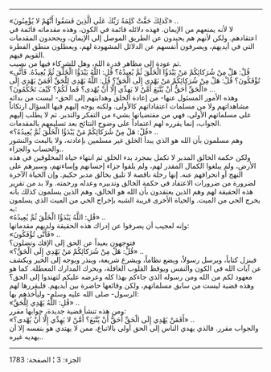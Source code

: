 ------------------------------------------------------------------------

«كَذلِكَ حَقَّتْ كَلِمَةُ رَبِّكَ عَلَى الَّذِينَ فَسَقُوا أَنَّهُمْ لا يُؤْمِنُونَ» ..  
لا لأنه يمنعهم من الإيمان. فهذه دلائله قائمة في الكون، وهذه مقدماته
قائمة في اعتقادهم. ولكن لأنهم هم يحيدون عن الطريق الموصل إلى الإيمان،
ويجحدون المقدمات التي في أيديهم، ويصرفون أنفسهم عن الدلائل المشهودة لهم،
ويعطلون منطق الفطرة القويم فيهم.  
ثم عودة إلى مظاهر قدرة الله، وهل للشركاء فيها من نصيب.  
«قُلْ: هَلْ مِنْ شُرَكائِكُمْ مَنْ يَبْدَؤُا الْخَلْقَ ثُمَّ يُعِيدُهُ؟ قُلِ: اللَّهُ يَبْدَؤُا الْخَلْقَ ثُمَّ
يُعِيدُهُ. فَأَنَّى تُؤْفَكُونَ؟ قُلْ: هَلْ مِنْ شُرَكائِكُمْ مَنْ يَهْدِي إِلَى الْحَقِّ؟ قُلِ: اللَّهُ يَهْدِي
لِلْحَقِّ أَفَمَنْ يَهْدِي إِلَى الْحَقِّ أَحَقُّ أَنْ يُتَّبَعَ أَمَّنْ لا يَهِدِّي إِلَّا أَنْ يُهْدى؟ فَما لَكُمْ؟
كَيْفَ تَحْكُمُونَ؟» ...  
وهذه الأمور المسئول عنها- من إعادة الخلق وهدايتهم إلى الحق- ليست من
بدائه مشاهداتهم ولا من مسلمات اعتقاداتهم كالأولى. ولكنه يوجه إليهم فيها
السؤال ارتكاناً على مسلماتهم الأولى، فهي من مقتضياتها بشيء من التفكر
والتدبر. ثم لا يطلب إليهم الجواب، إنما يقرره لهم اعتماداً على وضوح
النتائج بعد تسليمهم بالمقدمات.  
«قُلْ: هَلْ مِنْ شُرَكائِكُمْ مَنْ يَبْدَؤُا الْخَلْقَ ثُمَّ يُعِيدُهُ؟» ..  
وهم مسلمون بأن الله هو الذي يبدأ الخلق غير مسلمين بإعادته، ولا بالبعث
والنشور والحساب والجزاء..  
ولكن حكمة الخالق المدبر لا تكمل بمجرد بدء الخلق ثم انتهاء حياة المخلوقين
في هذه الأرض، ولم يبلغوا الكمال المقدر لهم، ولم يلقوا جزاء إحسانهم
وإساءتهم، وسيرهم على النهج أو انحرافهم عنه. إنها رحلة ناقصة لا تليق
بخالق مدبر حكيم. وإن الحياة الآخرة لضرورة من ضرورات الاعتقاد في حكمة
الخالق وتدبيره وعدله ورحمته. ولا بد من تقرير هذه الحقيقة لهم وهم الذين
يعتقدون بأن الله هو الخالق، وهم الذين يسلمون كذلك بأنه يخرج الحي من
الميت. والحياة الأخرى قريبة الشبه بإخراج الحي من الميت الذي يسلمون به:  
«قُلِ: اللَّهُ يَبْدَؤُا الْخَلْقَ ثُمَّ يُعِيدُهُ» ..  
وإنه لعجيب أن يصرفوا عن إدراك هذه الحقيقة ولديهم مقدماتها:  
«فَأَنَّى تُؤْفَكُونَ» ..  
فتوجهون بعيداً عن الحق إلى الإفك وتضلون؟  
«قُلْ: هَلْ مِنْ شُرَكائِكُمْ مَنْ يَهْدِي إِلَى الْحَقِّ؟» ..  
فينزل كتاباً، ويرسل رسولاً، ويضع نظاماً، ويشرع شريعة، وينذر ويوجه إلى الخير
ويكشف عن آيات الله في الكون والنفس ويوقظ القلوب الغافلة، ويحرك المدارك
المعطلة. كما هو معهود لكم من الله ومن رسوله الذي جاءكم بهذا كله وعرضه
عليكم لتهتدوا إلى الحق؟ وهذه قضية ليست من سابق مسلماتهم، ولكن وقائعها
حاضرة بين أيديهم. فليقررها لهم الرسول- صلى الله عليه وسلم- وليأخذهم
بها:  
«قُلِ: اللَّهُ يَهْدِي لِلْحَقِّ» ..  
ومن هذه تنشأ قضية جديدة، جوابها مقرر:  
«أَفَمَنْ يَهْدِي إِلَى الْحَقِّ أَحَقُّ أَنْ يُتَّبَعَ؟ أَمَّنْ لا يَهِدِّي إِلَّا أَنْ يُهْدى؟» ..  
والجواب مقرر. فالذي يهدي الناس إلى الحق أولى بالاتباع، ممن لا يهتدي هو
بنفسه إلا أن يهديه غيره..

------------------------------------------------------------------------

الجزء: 3 ¦ الصفحة: 1783
